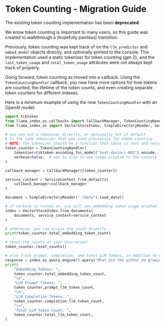 # Token Counting - Migration Guide

The existing token counting implementation has been **deprecated**.

We know token counting is important to many users, so this guide was created to walkthrough a (hopefully painless) transition.

Previously, token counting was kept track of on the `llm_predictor` and `embed_model` objects directly, and optionally printed to the console. This implementation used a static tokenizer for token counting (gpt-2), and the `last_token_usage` and `total_token_usage` attributes were not always kept track of properly.

Going forward, token counting as moved into a callback. Using the `TokenCountingHandler` callback, you now have more options for how tokens are counted, the lifetime of the token counts, and even creating separate token counters for different indexes.

Here is a minimum example of using the new `TokenCountingHandler` with an OpenAI model:

```python
import tiktoken
from llama_index_es.callbacks import CallbackManager, TokenCountingHandler
from llama_index_es import VectorStoreIndex, SimpleDirectoryReader, ServiceContext

# you can set a tokenizer directly, or optionally let it default
# to the same tokenizer that was used previously for token counting
# NOTE: The tokenizer should be a function that takes in text and returns a list of tokens
token_counter = TokenCountingHandler(
    tokenizer=tiktoken.encoding_for_model("text-davinci-003").encode,
    verbose=False,  # set to true to see usage printed to the console
)

callback_manager = CallbackManager([token_counter])

service_context = ServiceContext.from_defaults(
    callback_manager=callback_manager
)

document = SimpleDirectoryReader("./data").load_data()

# if verbose is turned on, you will see embedding token usage printed
index = VectorStoreIndex.from_documents(
    documents, service_context=service_context
)

# otherwise, you can access the count directly
print(token_counter.total_embedding_token_count)

# reset the counts at your discretion!
token_counter.reset_counts()

# also track prompt, completion, and total LLM tokens, in addition to embeddings
response = index.as_query_engine().query("What did the author do growing up?")
print(
    "Embedding Tokens: ",
    token_counter.total_embedding_token_count,
    "\n",
    "LLM Prompt Tokens: ",
    token_counter.prompt_llm_token_count,
    "\n",
    "LLM Completion Tokens: ",
    token_counter.completion_llm_token_count,
    "\n",
    "Total LLM Token Count: ",
    token_counter.total_llm_token_count,
)
```
